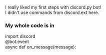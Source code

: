 I really liked my first steps with discord.py bot!  
I didn't use commands from discord.ext here.

### My whole code is in

import discord  
@bot.event  
async def on_message(message):  
